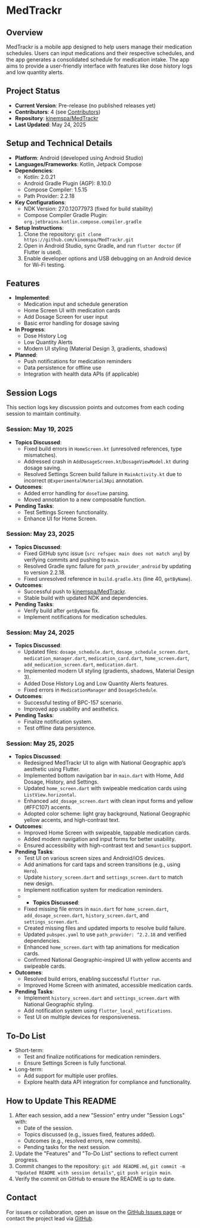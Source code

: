 # MedTrackr

## Overview
MedTrackr is a mobile app designed to help users manage their medication schedules. Users can input medications and their respective schedules, and the app generates a consolidated schedule for medication intake. The app aims to provide a user-friendly interface with features like dose history logs and low quantity alerts.

## Project Status
- **Current Version**: Pre-release (no published releases yet)
- **Contributors**: 4 (see [Contributors](https://github.com/kinemspa/MedTrackr/graphs/contributors))
- **Repository**: [kinemspa/MedTrackr](https://github.com/kinemspa/MedTrackr)
- **Last Updated**: May 24, 2025

## Setup and Technical Details
- **Platform**: Android (developed using Android Studio)
- **Languages/Frameworks**: Kotlin, Jetpack Compose
- **Dependencies**:
    - Kotlin: 2.0.21
    - Android Gradle Plugin (AGP): 8.10.0
    - Compose Compiler: 1.5.15
    - Path Provider: 2.2.18
- **Key Configurations**:
    - NDK Version: 27.0.12077973 (fixed for build stability)
    - Compose Compiler Gradle Plugin: `org.jetbrains.kotlin.compose.compiler.gradle`
- **Setup Instructions**:
    1. Clone the repository: `git clone https://github.com/kinemspa/MedTrackr.git`
    2. Open in Android Studio, sync Gradle, and run `flutter doctor` (if Flutter is used).
    3. Enable developer options and USB debugging on an Android device for Wi-Fi testing.

## Features
- **Implemented**:
    - Medication input and schedule generation
    - Home Screen UI with medication cards
    - Add Dosage Screen for user input
    - Basic error handling for dosage saving
- **In Progress**:
    - Dose History Log
    - Low Quantity Alerts
    - Modern UI styling (Material Design 3, gradients, shadows)
- **Planned**:
    - Push notifications for medication reminders
    - Data persistence for offline use
    - Integration with health data APIs (if applicable)

## Session Logs
This section logs key discussion points and outcomes from each coding session to maintain continuity.

### Session: May 19, 2025
- **Topics Discussed**:
    - Fixed build errors in `HomeScreen.kt` (unresolved references, type mismatches).
    - Addressed crash in `AddDosageScreen.kt`/`DosageViewModel.kt` during dosage saving.
    - Resolved Settings Screen build failure in `MainActivity.kt` due to incorrect `@ExperimentalMaterial3Api` annotation.
- **Outcomes**:
    - Added error handling for `doseTime` parsing.
    - Moved annotation to a new composable function.
- **Pending Tasks**:
    - Test Settings Screen functionality.
    - Enhance UI for Home Screen.

### Session: May 23, 2025
- **Topics Discussed**:
    - Fixed GitHub sync issue (`src refspec main does not match any`) by verifying commits and pushing to `main`.
    - Resolved Gradle sync failure for `path_provider_android` by updating to version 2.2.18.
    - Fixed unresolved reference in `build.gradle.kts` (line 40, `getByName`).
- **Outcomes**:
    - Successful push to [kinemspa/MedTrackr](https://github.com/kinemspa/MedTrackr).
    - Stable build with updated NDK and dependencies.
- **Pending Tasks**:
    - Verify build after `getByName` fix.
    - Implement notifications for medication schedules.

### Session: May 24, 2025
- **Topics Discussed**:
    - Updated files: `dosage_schedule.dart`, `dosage_schedule_screen.dart`, `medication_manager.dart`, `medication_card.dart`, `home_screen.dart`, `add_medication_screen.dart`, `medication.dart`.
    - Implemented modern UI styling (gradients, shadows, Material Design 3).
    - Added Dose History Log and Low Quantity Alerts features.
    - Fixed errors in `MedicationManager` and `DosageSchedule`.
- **Outcomes**:
    - Successful testing of BPC-157 scenario.
    - Improved app usability and aesthetics.
- **Pending Tasks**:
    - Finalize notification system.
    - Test offline data persistence.

### Session: May 25, 2025
- **Topics Discussed**:
  - Redesigned MedTrackr UI to align with National Geographic app’s aesthetic using Flutter.
  - Implemented bottom navigation bar in `main.dart` with Home, Add Dosage, History, and Settings.
  - Updated `home_screen.dart` with swipeable medication cards using `ListView.horizontal`.
  - Enhanced `add_dosage_screen.dart` with clean input forms and yellow (#FFC107) accents.
  - Adopted color scheme: light gray background, National Geographic yellow accents, and high-contrast text.
- **Outcomes**:
  - Improved Home Screen with swipeable, tappable medication cards.
  - Added modern navigation and input forms for better usability.
  - Ensured accessibility with high-contrast text and `Semantics` support.
- **Pending Tasks**:
  - Test UI on various screen sizes and Android/iOS devices.
  - Add animations for card taps and screen transitions (e.g., using `Hero`).
  - Update `history_screen.dart` and `settings_screen.dart` to match new design.
  - Implement notification system for medication reminders.
  - - **Topics Discussed**:
  - Fixed missing file errors in `main.dart` for `home_screen.dart`, `add_dosage_screen.dart`, `history_screen.dart`, and `settings_screen.dart`.
  - Created missing files and updated imports to resolve build failure.
  - Updated `pubspec.yaml` to use `path_provider: ^2.2.18` and verified dependencies.
  - Enhanced `home_screen.dart` with tap animations for medication cards.
  - Confirmed National Geographic-inspired UI with yellow accents and swipeable cards.
- **Outcomes**:
  - Resolved build errors, enabling successful `flutter run`.
  - Improved Home Screen with animated, accessible medication cards.
- **Pending Tasks**:
  - Implement `history_screen.dart` and `settings_screen.dart` with National Geographic styling.
  - Add notification system using `flutter_local_notifications`.
  - Test UI on multiple devices for responsiveness.

## To-Do List
- Short-term:
    - Test and finalize notifications for medication reminders.
    - Ensure Settings Screen is fully functional.
- Long-term:
    - Add support for multiple user profiles.
    - Explore health data API integration for compliance and functionality.

## How to Update This README
1. After each session, add a new "Session" entry under "Session Logs" with:
    - Date of the session.
    - Topics discussed (e.g., issues fixed, features added).
    - Outcomes (e.g., resolved errors, new commits).
    - Pending tasks for the next session.
2. Update the "Features" and "To-Do List" sections to reflect current progress.
3. Commit changes to the repository: `git add README.md`, `git commit -m "Updated README with session details"`, `git push origin main`.
4. Verify the commit on GitHub to ensure the README is up to date.

## Contact
For issues or collaboration, open an issue on the [GitHub Issues page](https://github.com/kinemspa/MedTrackr/issues) or contact the project lead via [GitHub](https://github.com/kinemspa).